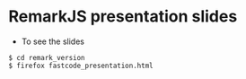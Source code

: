 # RemarkJS presentation slides

* To see the slides
```
$ cd remark_version
$ firefox fastcode_presentation.html
```

